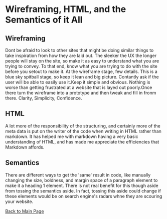 # Wireframing, HTML, and the Semantics of it All

## **Wireframing**

Dont be afraid to look to other sites that might be doing similar things to take inspiration from how they are laid out.
The sleeker the UX the longer people will stay on the site, so make it as easy to understand what you are trying to convey. To that end, know what you are trying to do with the site before you setout to make it.
At the wireframe stage, few details. This is a blue sky spitball stage, so keep it lean and big picture. Contantly ask if the user will be able to easily use it.Keep it simple and obvious. Nothing is worse than getting frustrated at a website that is layed out poorly.Once there turn the wireframe into a prototype and then tweak and fill in fronm there. Clarity, Simplicity, Confidence.

## **HTML**

A lot more of the responsibility of the structuring, and certainly more of the meta data is put on the writer of the code when writing in HTML rather than markdown. It has helped me with markdown having a very basic understanding of HTML, and has made me appreciate the efficiencies that Markdown affords.

## **Semantics**

There are different ways to get the 'same' result in code, like manually changing the size, boldness, and margin space of a paragraph element to make it a heading 1 element. There is not real benefit for this though aside from tossing the semantics aside. In fact, tossing this aside could change if these elements would be on search engine's radars whne they are scouring your website.

[Back to Main Page](README.md)